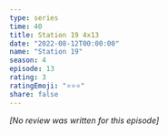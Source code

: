 ```yaml
---
type: series
time: 40
title: Station 19 4x13
date: "2022-08-12T00:00:00"
name: "Station 19"
season: 4
episode: 13
rating: 3
ratingEmoji: "⭐️⭐️⭐️"
share: false
---
```


*[No review was written for this episode]*